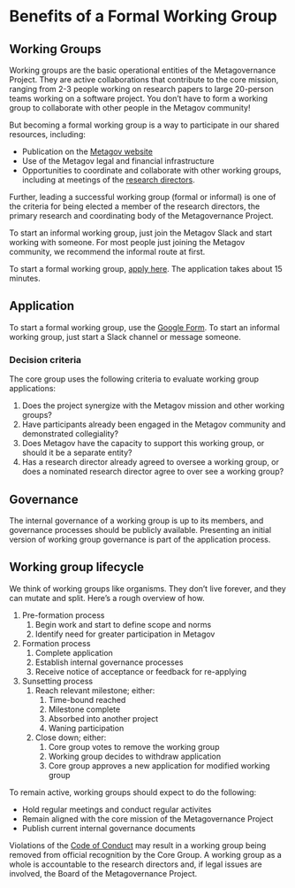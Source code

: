 # Benefits of a Formal Working Group

## Working Groups <a href="#working-groups" id="working-groups"></a>

Working groups are the basic operational entities of the Metagovernance Project. They are active collaborations that contribute to the core mission, ranging from 2-3 people working on research papers to large 20-person teams working on a software project. You don’t have to form a working group to collaborate with other people in the Metagov community!

But becoming a formal working group is a way to participate in our shared resources, including:

* Publication on the [Metagov website](https://metagov.org/)
* Use of the Metagov legal and financial infrastructure
* Opportunities to coordinate and collaborate with other working groups, including at meetings of the [research directors](https://metagov.pubpub.org/pub/research-directors).

Further, leading a successful working group (formal or informal) is one of the criteria for being elected a member of the research directors, the primary research and coordinating body of the Metagovernance Project.

To start an informal working group, just join the Metagov Slack and start working with someone. For most people just joining the Metagov community, we recommend the informal route at first.

To start a formal working group, [apply here](https://forms.gle/Vxk1a7aibcMDToVf8). The application takes about 15 minutes.

## Application <a href="#application" id="application"></a>

To start a formal working group, use the [Google Form](https://forms.gle/Vxk1a7aibcMDToVf8). To start an informal working group, just start a Slack channel or message someone.

### Decision criteria <a href="#decision-criteria" id="decision-criteria"></a>

The core group uses the following criteria to evaluate working group applications:

1. Does the project synergize with the Metagov mission and other working groups?
2. Have participants already been engaged in the Metagov community and demonstrated collegiality?
3. Does Metagov have the capacity to support this working group, or should it be a separate entity?
4. Has a research director already agreed to oversee a working group, or does a nominated research director agree to over see a working group?

## Governance <a href="#governance" id="governance"></a>

The internal governance of a working group is up to its members, and governance processes should be publicly available. Presenting an initial version of working group governance is part of the application process.

## Working group lifecycle <a href="#working-group-lifecycle" id="working-group-lifecycle"></a>

We think of working groups like organisms. They don’t live forever, and they can mutate and split. Here’s a rough overview of how.

1. Pre-formation process
   1. Begin work and start to define scope and norms
   2. Identify need for greater participation in Metagov
2. Formation process
   1. Complete application
   2. Establish internal governance processes
   3. Receive notice of acceptance or feedback for re-applying
3. Sunsetting process
   1. Reach relevant milestone; either:
      1. Time-bound reached
      2. Milestone complete
      3. Absorbed into another project
      4. Waning participation
   2. Close down; either:
      1. Core group votes to remove the working group
      2. Working group decides to withdraw application
      3. Core group approves a new application for modified working group

To remain active, working groups should expect to do the following:

* Hold regular meetings and conduct regular activites
* Remain aligned with the core mission of the Metagovernance Project
* Publish current internal governance documents

Violations of the [Code of Conduct](https://metagov.pubpub.org/pub/cc-code-of-conduct) may result in a working group being removed from official recognition by the Core Group. A working group as a whole is accountable to the research directors and, if legal issues are involved, the Board of the Metagovernance Project.
